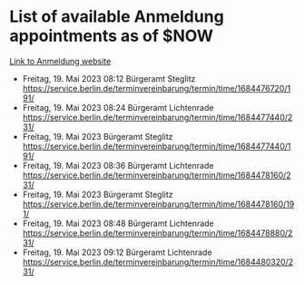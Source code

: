 # List of available Anmeldung appointments as of $NOW
[Link to Anmeldung website](https://service.berlin.de/terminvereinbarung/termin/tag.php?termin=1&anliegen[]=120686&dienstleisterlist=122210,122217,327316,122219,327312,122227,327314,122231,327346,122243,327348,122254,122252,329742,122260,329745,122262,329748,122271,327278,122273,327274,122277,327276,330436,122280,327294,122282,327290,122284,327292,122291,327270,122285,327266,122286,327264,122296,327268,150230,329760,122297,327286,122294,327284,122312,329763,122314,329775,122304,327330,122311,327334,122309,327332,317869,122281,327352,122279,329772,122283,122276,327324,122274,327326,122267,329766,122246,327318,122251,327320,122257,327322,122208,327298,122226,327300&herkunft=http%3A%2F%2Fservice.berlin.de%2Fdienstleistung%2F120686%2F)
- Freitag, 19. Mai 2023 08:12 Bürgeramt Steglitz https://service.berlin.de/terminvereinbarung/termin/time/1684476720/191/
- Freitag, 19. Mai 2023 08:24 Bürgeramt Lichtenrade https://service.berlin.de/terminvereinbarung/termin/time/1684477440/231/
- Freitag, 19. Mai 2023  Bürgeramt Steglitz https://service.berlin.de/terminvereinbarung/termin/time/1684477440/191/
- Freitag, 19. Mai 2023 08:36 Bürgeramt Lichtenrade https://service.berlin.de/terminvereinbarung/termin/time/1684478160/231/
- Freitag, 19. Mai 2023  Bürgeramt Steglitz https://service.berlin.de/terminvereinbarung/termin/time/1684478160/191/
- Freitag, 19. Mai 2023 08:48 Bürgeramt Lichtenrade https://service.berlin.de/terminvereinbarung/termin/time/1684478880/231/
- Freitag, 19. Mai 2023 09:12 Bürgeramt Lichtenrade https://service.berlin.de/terminvereinbarung/termin/time/1684480320/231/
